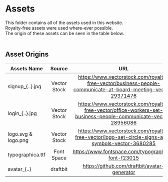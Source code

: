 # Assets

This folder contains all of the assets used in this website.<br>
Royalty-free assets were used where-ever possible.<br>
The origin of these assets can be seen in the table below.<br><br>

## Asset Origins

| Assets Name  | Source | URL | 
| ------------- |:-------------:|:-------------: |
| signup_{..}.jpg      | Vector Stock |https://www.vectorstock.com/royalty-free-vector/business-people-communicate-at-board-meeting-vector-29371476 | 
| login_{..}.jpg      | Vector Stock     | https://www.vectorstock.com/royalty-free-vector/office-workers-set-business-people-communicate-vector-28956086| 
| logo.svg & logo.png      | Vector Stock     | https://www.vectorstock.com/royalty-free-vector/logo-set-circle-signs-and-symbols-vector-3680285|
| typographica.ttf      | Font Space     | https://www.fontspace.com/typographica-font-f23015|
| avatar_{..}      | draftbit     | https://github.com/draftbit/avatar-generator






